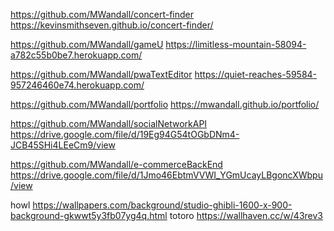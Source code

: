 <!-- *Frontend apps: -->

https://github.com/MWandall/concert-finder
https://kevinsmithseven.github.io/concert-finder/

https://github.com/MWandall/gameU
https://limitless-mountain-58094-a782c55b0be7.herokuapp.com/

https://github.com/MWandall/pwaTextEditor
https://quiet-reaches-59584-957246460e74.herokuapp.com/


<!-- *SHOWING PROGRESS -->
https://github.com/MWandall/portfolio
https://mwandall.github.io/portfolio/



<!-- *Backend apps: -->

https://github.com/MWandall/socialNetworkAPI
https://drive.google.com/file/d/19Eg94G54tOGbDNm4-JCB45SHi4LEeCm9/view

https://github.com/MWandall/e-commerceBackEnd
https://drive.google.com/file/d/1Jmo46EbtmVVWI_YGmUcayLBgoncXWbpu/view

<!-- *image credit  -->
howl
https://wallpapers.com/background/studio-ghibli-1600-x-900-background-gkwwt5y3fb07yg4q.html
totoro
https://wallhaven.cc/w/43rev3
